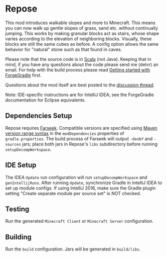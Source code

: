 # Repose
This mod introduces walkable slopes and more to Minecraft.
This means you can now walk up gentle slopes of grass, sand etc. without continually jumping.
This works by making granular blocks act as stairs, whose shape varies according to the elevation of neighboring blocks.
Visually, these blocks are still the same cubes as before.
A config option allows the same behavior for "natural" stone such as that found in caves.

Please note that the source code is in [Scala](http://scala-lang.org) (not Java).
Keeping that in mind, if you have any questions about the code please send me (delvr) an email.
For help with the build process please read [Getting started with ForgeGradle](http://www.minecraftforge.net/forum/topic/13860-tutorial-getting-started-with-forgegradle/) first.

Questions about the mod itself are best posted to the [discussion thread](http://www.minecraftforum.net/forums/mapping-and-modding/minecraft-mods/2076319-repose-walkable-soil-slopes-give-your-spacebar-a).

Note: IDE-specific instructions are for IntelliJ IDEA; see the ForgeGradle documentation for Eclipse equivalents.

## Dependencies Setup
Repose requires [Farseek](https://github.com/delvr/Farseek).
Compatible versions are specified using [Maven version range syntax](https://docs.oracle.com/middleware/1212/core/MAVEN/maven_version.htm#MAVEN402)
in the `modDependencies` properties of `gradle.properties`.
The build process of Farseek will output `-deobf` and `-sources` jars; place both jars in Repose's `libs` subdirectory before running `setupDecompWorkspace`.

## IDE Setup
The IDEA `Update` run configuration will run `setupDecompWorkspace` and `genIntellijRuns`.
After running `Update`, synchronize Gradle in IntelliJ IDEA to set up module configs.
If using IntelliJ 2016, make sure the Gradle plugin setting "Create separate module per source set" is NOT checked.

## Testing
Run the generated `Minecraft Client` or `Minecraft Server` configuration.

## Building
Run the `build` configuration. Jars will be generated in `build/libs`.
